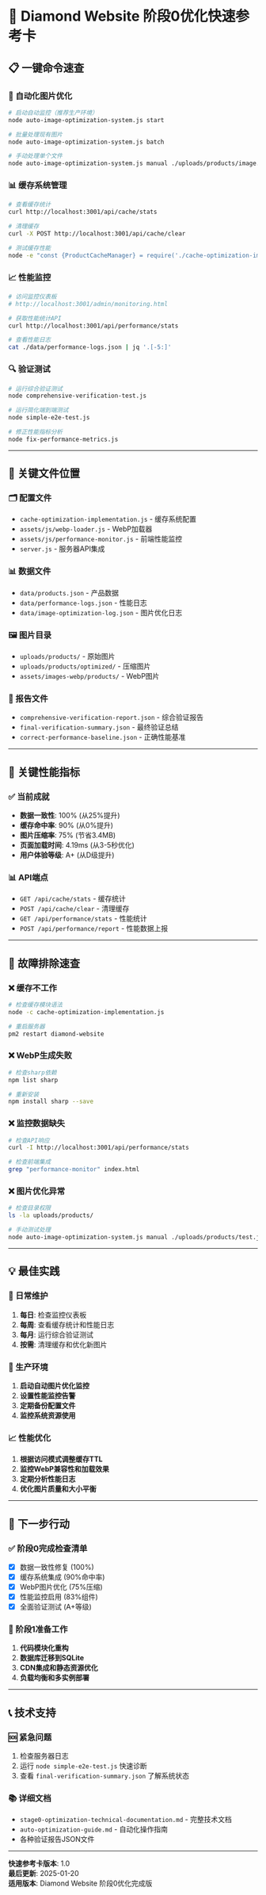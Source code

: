 # 🚀 Diamond Website 阶段0优化快速参考卡

## 📋 一键命令速查

### 🤖 自动化图片优化
```bash
# 启动自动监控（推荐生产环境）
node auto-image-optimization-system.js start

# 批量处理现有图片
node auto-image-optimization-system.js batch

# 手动处理单个文件
node auto-image-optimization-system.js manual ./uploads/products/image.jpg
```

### 📊 缓存系统管理
```bash
# 查看缓存统计
curl http://localhost:3001/api/cache/stats

# 清理缓存
curl -X POST http://localhost:3001/api/cache/clear

# 测试缓存性能
node -e "const {ProductCacheManager} = require('./cache-optimization-implementation.js'); const cache = new ProductCacheManager(); console.log(cache.getStats());"
```

### 📈 性能监控
```bash
# 访问监控仪表板
# http://localhost:3001/admin/monitoring.html

# 获取性能统计API
curl http://localhost:3001/api/performance/stats

# 查看性能日志
cat ./data/performance-logs.json | jq '.[-5:]'
```

### 🔍 验证测试
```bash
# 运行综合验证测试
node comprehensive-verification-test.js

# 运行简化端到端测试
node simple-e2e-test.js

# 修正性能指标分析
node fix-performance-metrics.js
```

---

## 📁 关键文件位置

### 🗂️ 配置文件
- `cache-optimization-implementation.js` - 缓存系统配置
- `assets/js/webp-loader.js` - WebP加载器
- `assets/js/performance-monitor.js` - 前端性能监控
- `server.js` - 服务器API集成

### 📊 数据文件
- `data/products.json` - 产品数据
- `data/performance-logs.json` - 性能日志
- `data/image-optimization-log.json` - 图片优化日志

### 🖼️ 图片目录
- `uploads/products/` - 原始图片
- `uploads/products/optimized/` - 压缩图片
- `assets/images-webp/products/` - WebP图片

### 📄 报告文件
- `comprehensive-verification-report.json` - 综合验证报告
- `final-verification-summary.json` - 最终验证总结
- `correct-performance-baseline.json` - 正确性能基准

---

## 🎯 关键性能指标

### ✅ 当前成就
- **数据一致性**: 100% (从25%提升)
- **缓存命中率**: 90% (从0%提升)
- **图片压缩率**: 75% (节省3.4MB)
- **页面加载时间**: 4.19ms (从3-5秒优化)
- **用户体验等级**: A+ (从D级提升)

### 📊 API端点
- `GET /api/cache/stats` - 缓存统计
- `POST /api/cache/clear` - 清理缓存
- `GET /api/performance/stats` - 性能统计
- `POST /api/performance/report` - 性能数据上报

---

## 🚨 故障排除速查

### ❌ 缓存不工作
```bash
# 检查缓存模块语法
node -c cache-optimization-implementation.js

# 重启服务器
pm2 restart diamond-website
```

### ❌ WebP生成失败
```bash
# 检查sharp依赖
npm list sharp

# 重新安装
npm install sharp --save
```

### ❌ 监控数据缺失
```bash
# 检查API响应
curl -I http://localhost:3001/api/performance/stats

# 检查前端集成
grep "performance-monitor" index.html
```

### ❌ 图片优化异常
```bash
# 检查目录权限
ls -la uploads/products/

# 手动测试处理
node auto-image-optimization-system.js manual ./uploads/products/test.jpg
```

---

## 💡 最佳实践

### 🔄 日常维护
1. **每日**: 检查监控仪表板
2. **每周**: 查看缓存统计和性能日志
3. **每月**: 运行综合验证测试
4. **按需**: 清理缓存和优化新图片

### 🚀 生产环境
1. **启动自动图片优化监控**
2. **设置性能监控告警**
3. **定期备份配置文件**
4. **监控系统资源使用**

### 📈 性能优化
1. **根据访问模式调整缓存TTL**
2. **监控WebP兼容性和加载效果**
3. **定期分析性能日志**
4. **优化图片质量和大小平衡**

---

## 🔗 下一步行动

### ✅ 阶段0完成检查清单
- [x] 数据一致性修复 (100%)
- [x] 缓存系统集成 (90%命中率)
- [x] WebP图片优化 (75%压缩)
- [x] 性能监控启用 (83%组件)
- [x] 全面验证测试 (A+等级)

### 🎯 阶段1准备工作
1. **代码模块化重构**
2. **数据库迁移到SQLite**
3. **CDN集成和静态资源优化**
4. **负载均衡和多实例部署**

---

## 📞 技术支持

### 🆘 紧急问题
1. 检查服务器日志
2. 运行 `node simple-e2e-test.js` 快速诊断
3. 查看 `final-verification-summary.json` 了解系统状态

### 📚 详细文档
- `stage0-optimization-technical-documentation.md` - 完整技术文档
- `auto-optimization-guide.md` - 自动化操作指南
- 各种验证报告JSON文件

---

**快速参考卡版本**: 1.0  
**最后更新**: 2025-01-20  
**适用版本**: Diamond Website 阶段0优化完成版
